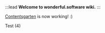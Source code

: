 :::lead
**Welcome to wonderful.software wiki.**
:::

[Contentsgarten](https://github.com/creatorsgarten/contentsgarten) is now working! :)

Test (4)